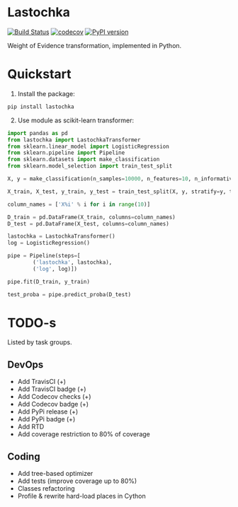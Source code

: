 # Lastochka
[![Build Status](https://travis-ci.org/sberbank-ai/lastochka.svg?branch=master)](https://travis-ci.org/sberbank-ai/lastochka)
[![codecov](https://codecov.io/gh/sberbank-ai/lastochka/branch/master/graph/badge.svg)](https://codecov.io/gh/sberbank-ai/lastochka)
[![PyPI version](https://badge.fury.io/py/lastochka.svg)](https://badge.fury.io/py/lastochka)

Weight of Evidence transformation, implemented in Python. 

# Quickstart

1. Install the package:
```bash
pip install lastochka
```

2. Use module as scikit-learn transformer:
```python
import pandas as pd
from lastochka import LastochkaTransformer
from sklearn.linear_model import LogisticRegression
from sklearn.pipeline import Pipeline
from sklearn.datasets import make_classification
from sklearn.model_selection import train_test_split

X, y = make_classification(n_samples=10000, n_features=10, n_informative=2, random_state=42)

X_train, X_test, y_train, y_test = train_test_split(X, y, stratify=y, test_size=0.3, random_state=42)

column_names = ['X%i' % i for i in range(10)]

D_train = pd.DataFrame(X_train, columns=column_names)
D_test = pd.DataFrame(X_test, columns=column_names)

lastochka = LastochkaTransformer()
log = LogisticRegression()

pipe = Pipeline(steps=[
        ('lastochka', lastochka),
        ('log', log)])

pipe.fit(D_train, y_train)

test_proba = pipe.predict_proba(D_test)
```

# TODO-s
Listed by task groups. 

## DevOps
- Add TravisCI (+)
- Add TravisCI badge (+)
- Add Codecov checks (+)
- Add Codecov badge (+)
- Add PyPi release (+)
- Add PyPi badge (+)
- Add RTD
- Add coverage restriction to 80% of coverage

## Coding
- Add tree-based optimizer
- Add tests (improve coverage up to 80%)
- Classes refactoring 
- Profile & rewrite hard-load places in Cython

